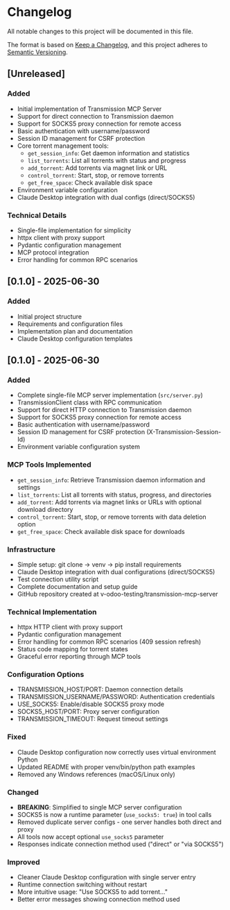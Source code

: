 # Changelog

All notable changes to this project will be documented in this file.

The format is based on [Keep a Changelog](https://keepachangelog.com/en/1.0.0/),
and this project adheres to [Semantic Versioning](https://semver.org/spec/v2.0.0.html).

## [Unreleased]

### Added
- Initial implementation of Transmission MCP Server
- Support for direct connection to Transmission daemon
- Support for SOCKS5 proxy connection for remote access
- Basic authentication with username/password
- Session ID management for CSRF protection
- Core torrent management tools:
  - `get_session_info`: Get daemon information and statistics
  - `list_torrents`: List all torrents with status and progress  
  - `add_torrent`: Add torrents via magnet link or URL
  - `control_torrent`: Start, stop, or remove torrents
  - `get_free_space`: Check available disk space
- Environment variable configuration
- Claude Desktop integration with dual configs (direct/SOCKS5)

### Technical Details
- Single-file implementation for simplicity
- httpx client with proxy support
- Pydantic configuration management
- MCP protocol integration
- Error handling for common RPC scenarios

## [0.1.0] - 2025-06-30

### Added
- Initial project structure
- Requirements and configuration files
- Implementation plan and documentation
- Claude Desktop configuration templates


## [0.1.0] - 2025-06-30

### Added
- Complete single-file MCP server implementation (`src/server.py`)
- TransmissionClient class with RPC communication
- Support for direct HTTP connection to Transmission daemon  
- Support for SOCKS5 proxy connection for remote access
- Basic authentication with username/password
- Session ID management for CSRF protection (X-Transmission-Session-Id)
- Environment variable configuration system

### MCP Tools Implemented
- `get_session_info`: Retrieve Transmission daemon information and settings
- `list_torrents`: List all torrents with status, progress, and directories
- `add_torrent`: Add torrents via magnet links or URLs with optional download directory
- `control_torrent`: Start, stop, or remove torrents with data deletion option
- `get_free_space`: Check available disk space for downloads

### Infrastructure
- Simple setup: git clone → venv → pip install requirements
- Claude Desktop integration with dual configurations (direct/SOCKS5)
- Test connection utility script
- Complete documentation and setup guide
- GitHub repository created at v-odoo-testing/transmission-mcp-server

### Technical Implementation
- httpx HTTP client with proxy support
- Pydantic configuration management
- Error handling for common RPC scenarios (409 session refresh)
- Status code mapping for torrent states
- Graceful error reporting through MCP tools

### Configuration Options
- TRANSMISSION_HOST/PORT: Daemon connection details
- TRANSMISSION_USERNAME/PASSWORD: Authentication credentials  
- USE_SOCKS5: Enable/disable SOCKS5 proxy mode
- SOCKS5_HOST/PORT: Proxy server configuration
- TRANSMISSION_TIMEOUT: Request timeout settings

### Fixed
- Claude Desktop configuration now correctly uses virtual environment Python
- Updated README with proper venv/bin/python path examples
- Removed any Windows references (macOS/Linux only)

### Changed
- **BREAKING**: Simplified to single MCP server configuration
- SOCKS5 is now a runtime parameter (`use_socks5: true`) in tool calls
- Removed duplicate server configs - one server handles both direct and proxy
- All tools now accept optional `use_socks5` parameter
- Responses indicate connection method used ("direct" or "via SOCKS5")

### Improved
- Cleaner Claude Desktop configuration with single server entry
- Runtime connection switching without restart
- More intuitive usage: "Use SOCKS5 to add torrent..." 
- Better error messages showing connection method used
